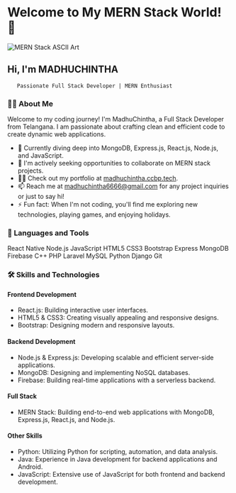 # Welcome to My MERN Stack World! 🚀

![MERN Stack ASCII Art](<https://camo.githubusercontent.com/37fe18f5827cf78d8b5ff37d0ba92b8baaabc2b9c86ffe3d3f08540fd4e25bd6/68747470733a2f2f7265732e636c6f7564696e6172792e636f6d2f64706366796e3373692f696d6167652f75706c6f61642f76313639313439303539352f75706c6f6164732f706f7274666f6c696f2f657870657269656e63655f6c38733963642e706e67>)

## Hi, I'm MADHUCHINTHA

       Passionate Full Stack Developer | MERN Enthusiast

### 🙋‍♂️ About Me

Welcome to my coding journey! I'm MadhuChintha, a Full Stack Developer from Telangana. I am passionate about crafting clean and efficient code to create dynamic web applications.

- 🌱 Currently diving deep into MongoDB, Express.js, React.js, Node.js, and JavaScript.
- 👯 I'm actively seeking opportunities to collaborate on MERN stack projects.
- 👨‍💻 Check out my portfolio at [madhuchintha.ccbp.tech](https://madhuchintha.ccbp.tech).
- 📫 Reach me at madhuchintha6666@gmail.com for any project inquiries or just to say hi!
- ⚡ Fun fact: When I'm not coding, you'll find me exploring new technologies, playing games, and enjoying holidays.

### 🚀 Languages and Tools

React Native Node.js JavaScript HTML5 CSS3 Bootstrap Express MongoDB Firebase C++ PHP Laravel MySQL Python Django Git

### 🛠️ Skills and Technologies

#### Frontend Development
- React.js: Building interactive user interfaces.
- HTML5 & CSS3: Creating visually appealing and responsive designs.
- Bootstrap: Designing modern and responsive layouts.

#### Backend Development
- Node.js & Express.js: Developing scalable and efficient server-side applications.
- MongoDB: Designing and implementing NoSQL databases.
- Firebase: Building real-time applications with a serverless backend.

#### Full Stack
- MERN Stack: Building end-to-end web applications with MongoDB, Express.js, React.js, and Node.js.

#### Other Skills
- Python: Utilizing Python for scripting, automation, and data analysis.
- Java: Experience in Java development for backend applications and Android.
- JavaScript: Extensive use of JavaScript for both frontend and backend development.
